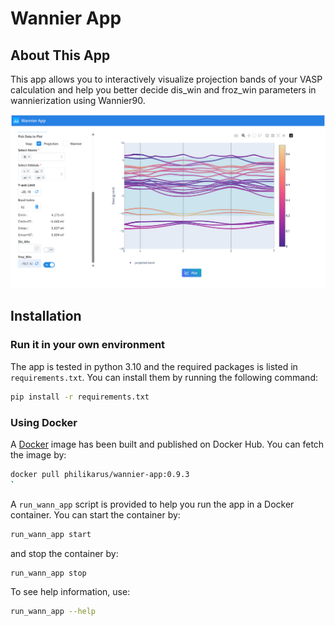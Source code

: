 # Wannier App

## About This App

This app allows you to interactively visualize projection bands of your VASP calculation and help you better decide dis_win and froz_win parameters in wannierization using Wannier90.

![](media/screenshot.png)

## Installation

### Run it in your own environment

The app is tested in python 3.10 and the required packages is listed in `requirements.txt`. You can install them by running the following command:

```bash
pip install -r requirements.txt
```

### Using Docker

A [Docker](https://www.docker.com/) image has been built and published on Docker Hub. You can fetch the image by:

```bash
docker pull philikarus/wannier-app:0.9.3
`
```

A `run_wann_app` script is provided to help you run the app in a Docker container. You can start the container by:

```bash
run_wann_app start
```

and stop the container by:

```bash
run_wann_app stop
```

To see help information, use:

```bash
run_wann_app --help
```

